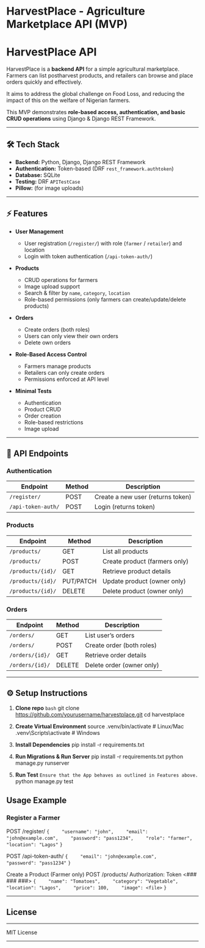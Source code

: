 # HarvestPlace - Agriculture Marketplace API (MVP)
# HarvestPlace API

HarvestPlace is a **backend API** for a simple agricultural marketplace. Farmers can list postharvest products, and retailers can browse and place orders quickly and effectively.

It aims to address the global challenge on Food Loss, and reducing the impact of this on the welfare of Nigerian farmers.

This MVP demonstrates **role-based access, authentication, and basic CRUD operations** using Django & Django REST Framework.

---------------------------------------------------------------------------------------------------------------------------------------------------

## 🛠️ Tech Stack

- **Backend:** Python, Django, Django REST Framework  
- **Authentication:** Token-based (DRF `rest_framework.authtoken`)  
- **Database:** SQLite
- **Testing:** DRF `APITestCase`  
- **Pillow:** (for image uploads)

---------------------------------------------------------------------------------------------------------------------------------------------------

## ⚡ Features

- **User Management**
  - User registration (`/register/`) with role (`farmer` / `retailer`) and location
  - Login with token authentication (`/api-token-auth/`)

- **Products**
  - CRUD operations for farmers
  - Image upload support
  - Search & filter by `name`, `category`, `location`
  - Role-based permissions (only farmers can create/update/delete products)

- **Orders**
  - Create orders (both roles)
  - Users can only view their own orders
  - Delete own orders

- **Role-Based Access Control**
  - Farmers manage products
  - Retailers can only create orders
  - Permissions enforced at API level

- **Minimal Tests**
  - Authentication
  - Product CRUD
  - Order creation
  - Role-based restrictions
  - Image upload

---------------------------------------------------------------------------------------------------------------------------------------------------

## 📝 API Endpoints

### Authentication
| Endpoint | Method | Description |
|----------|--------|-------------|
| `/register/` | POST | Create a new user (returns token) |
| `/api-token-auth/` | POST | Login (returns token) |

### Products
| Endpoint | Method | Description |
|----------|--------|-------------|
| `/products/` | GET | List all products |
| `/products/` | POST | Create product (farmers only) |
| `/products/{id}/` | GET | Retrieve product details |
| `/products/{id}/` | PUT/PATCH | Update product (owner only) |
| `/products/{id}/` | DELETE | Delete product (owner only) |

### Orders
| Endpoint | Method | Description |
|----------|--------|-------------|
| `/orders/` | GET | List user’s orders |
| `/orders/` | POST | Create order (both roles) |
| `/orders/{id}/` | GET | Retrieve order details |
| `/orders/{id}/` | DELETE | Delete order (owner only) |

---------------------------------------------------------------------------------------------------------------------------------------------------

## ⚙️ Setup Instructions

1. **Clone repo**
```bash```
git clone https://github.com/yourusername/harvestplace.git
cd harvestplace

2. **Create Virtual Environment**
source .venv/bin/activate  # Linux/Mac
.venv\Scripts\activate     # Windows

3. **Install Dependencies**
pip install -r requirements.txt

4. **Run Migrations & Run Server**
pip install -r requirements.txt
python manage.py runserver

5. **Run Test**
```Ensure that the App behaves as outlined in Features above.```
python manage.py test


## Usage Example
### Register a Farmer
POST /register/
```{```
```    "username": "john",```
```    "email": "john@example.com",```
```    "password": "pass1234",```
```    "role": "farmer",```
```    "location": "Lagos"```
```}```

POST /api-token-auth/
```{```
```    "email": "john@example.com",```
```    "password": "pass1234"```
```}```

Create a Product (Farmer only)
POST /products/
Authorization: Token <### ### ###>
```{```
```    "name": "Tomatoes",```
```    "category": "Vegetable",```
```    "location": "Lagos",```
```    "price": 100,```
```    "image": <file>```
```}```

---------------------------------------------------------------------------------------------------------------------------------------------------

## License
________________________________________________________
MIT License
________________________________________________________